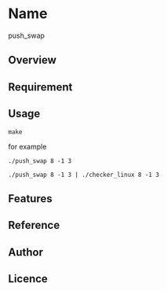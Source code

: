 # Name
push_swap

## Overview

## Requirement

## Usage
```
make
```
for example
```
./push_swap 8 -1 3
```
```
./push_swap 8 -1 3 | ./checker_linux 8 -1 3
```

## Features

## Reference

## Author

## Licence
